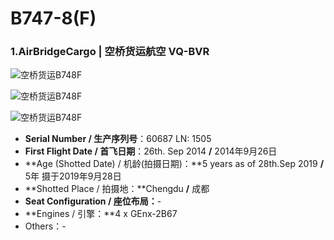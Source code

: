 # B747-8(F)

### 1.AirBridgeCargo | 空桥货运航空     VQ-BVR

![空桥货运B748F](http://py2kq5jlv.bkt.clouddn.com/B748F_RU_VQ-BVR_1.jpg)

![空桥货运B748F](http://py2kq5jlv.bkt.clouddn.com/B748F_RU_VQ-BVR_4.jpg)

![空桥货运B748F](http://py2kq5jlv.bkt.clouddn.com/B748F_RU_VQ-BVR_7.jpg)

- **Serial Number / 生产序列号**：60687  LN: 1505
- **First Flight Date / 首飞日期**：26th. Sep 2014  **/**  2014年9月26日
- **Age (Shotted Date) / 机龄(拍摄日期)：**5 years as of 28th.Sep 2019  **/**  5年  摄于2019年9月28日
- **Shotted Place / 拍摄地：**Chengdu  **/**  成都
- **Seat Configuration / 座位布局：**-
- **Engines / 引擎：**4 x GEnx-2B67
- Others：-